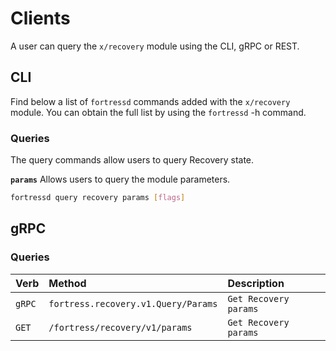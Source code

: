 <!--
order: 5
-->

# Clients

A user can query the `x/recovery` module using the CLI, gRPC or REST.

## CLI

Find below a list of `fortressd` commands added with the `x/recovery` module. You can obtain the full list by using the `fortressd` -h command.

### Queries

The query commands allow users to query Recovery state.

**`params`**
Allows users to query the module parameters.

```bash
fortressd query recovery params [flags]
```

## gRPC

### Queries

| Verb   |              Method              |           Description |
| :----- | :------------------------------- | :-------------------- |
| `gRPC` | `fortress.recovery.v1.Query/Params` | `Get Recovery params` |
| `GET`  |   `/fortress/recovery/v1/params`    | `Get Recovery params` |

